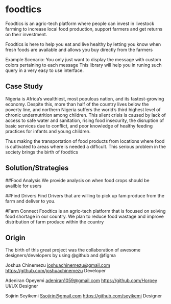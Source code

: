# foodtics

<!-- [![Build Status](https://travis-ci.org/joshuachinemezu/ci-toastr.svg?branch=master)](https://travis-ci.org/joshuachinemezu/ci-toastr) -->

Foodtics is an agric-tech platform where people can invest in livestock farming to increase local food production, support farmers and get returns on their investment.

Foodtics is here to help you eat and live healthy by letting you know when fresh foods are available and allows you buy directly from the farmers

Example Scenario:
You only just want to display the message with custom colors pertaining to each message
This library will help you in runing such query in a very easy to use interface.

## Case Study

Nigeria is Africa’s wealthiest, most populous nation, and its fastest-growing economy. Despite this, more than half of the country lives below the poverty line, and northern Nigeria suffers the world’s third highest level of chronic undernutrition among children. This silent crisis is caused by lack of access to safe water and sanitation, rising food insecurity, the disruption of basic services due to conflict, and poor knowledge of healthy feeding practices for infants and young children.

Thus making the transportation of food products from locations where food is cultivated to areas where is needed a difficult.
This serious problem in the society brings the birth of foodtics

## Solution/Strategies

##Food Analysis
We provide analysis on when food crops should be availble for users

##Find Drivers
Find Drivers that are willing to pick up fam produce from the farm and deliver to you.

#Farm Connect
Foodtics is an agric-tech platform that is focused on solving food shortage in our country. We plan to reduce food wastage and improve distribution of farm produce within the country

## Origin

The birth of this great project was the collaboration of awesome designers/developers by using @github and @figma

Joshua Chinemezu joshuachinemezu@gmail.com https://github.com/joshuachinemezu Developer

Adeniran Opeyemi adeniran1059@gmail.com https://github.com/Horpey UI/UX Designer

Sojirin Seyikemi Ssojirin@gmail.com https://github.com/seyikemi Designer
